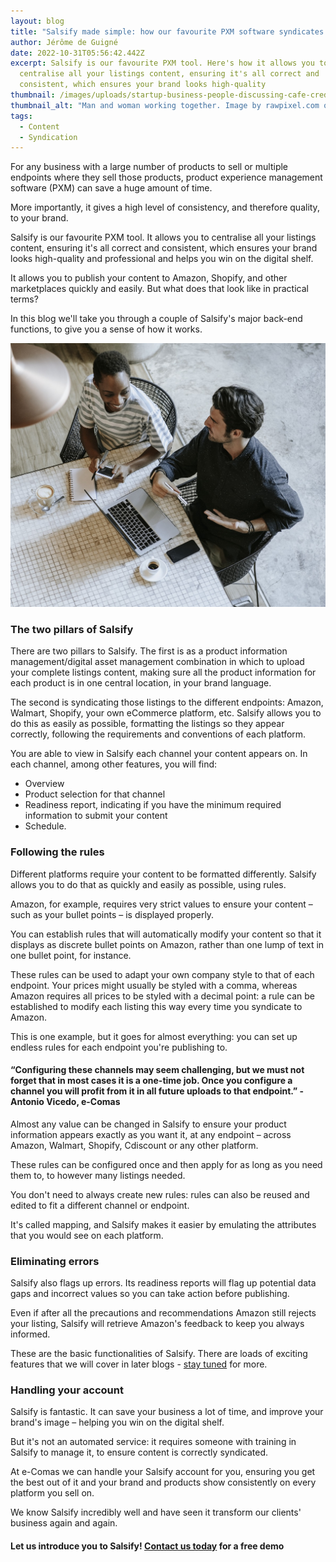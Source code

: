 ```yaml
---
layout: blog
title: "Salsify made simple: how our favourite PXM software syndicates your content"
author: Jérôme de Guigné
date: 2022-10-31T05:56:42.442Z
excerpt: Salsify is our favourite PXM tool. Here's how it allows you to
  centralise all your listings content, ensuring it's all correct and
  consistent, which ensures your brand looks high-quality
thumbnail: /images/uploads/startup-business-people-discussing-cafe-credit-image-by-rawpixel.com-on-freepik.jpg
thumbnail_alt: "Man and woman working together. Image by rawpixel.com on Freepik "
tags:
  - Content
  - Syndication
---
```

<!--StartFragment-->

For any business with a large number of products to sell or multiple endpoints where they sell those products, product experience management software (PXM) can save a huge amount of time.

More importantly, it gives a high level of consistency, and therefore quality, to your brand.

Salsify is our favourite PXM tool. It allows you to centralise all your listings content, ensuring it's all correct and consistent, which ensures your brand looks high-quality and professional and helps you win on the digital shelf.

It allows you to publish your content to Amazon, Shopify, and other marketplaces quickly and easily. But what does that look like in practical terms?

In this blog we'll take you through a couple of Salsify's major back-end functions, to give you a sense of how it works.

![Man and woman working together. Image by rawpixel.com on Freepik ](/images/uploads/startup-business-people-discussing-cafe-credit-image-by-rawpixel.com-on-freepik.jpg "Image by rawpixel.com on Freepik ")

### The two pillars of Salsify

There are two pillars to Salsify. The first is as a product information management/digital asset management combination in which to upload your complete listings content, making sure all the product information for each product is in one central location, in your brand language.

The second is syndicating those listings to the different endpoints: Amazon, Walmart, Shopify, your own eCommerce platform, etc. Salsify allows you to do this as easily as possible, formatting the listings so they appear correctly, following the requirements and conventions of each platform.

You are able to view in Salsify each channel your content appears on. In each channel, among other features, you will find:

* Overview
* Product selection for that channel
* Readiness report, indicating if you have the minimum required information to submit your content
* Schedule.

### Following the rules

Different platforms require your content to be formatted differently. Salsify allows you to do that as quickly and easily as possible, using rules.

Amazon, for example, requires very strict values to ensure your content – such as your bullet points – is displayed properly.

You can establish rules that will automatically modify your content so that it displays as discrete bullet points on Amazon, rather than one lump of text in one bullet point, for instance.

These rules can be used to adapt your own company style to that of each endpoint. Your prices might usually be styled with a comma, whereas Amazon requires all prices to be styled with a decimal point: a rule can be established to modify each listing this way every time you syndicate to Amazon.

This is one example, but it goes for almost everything: you can set up endless rules for each endpoint you're publishing to.

#### “Configuring these channels may seem challenging, but we must not forget that in most cases it is a one-time job. Once you configure a channel you will profit from it in all future uploads to that endpoint.” - Antonio Vicedo, e-Comas

Almost any value can be changed in Salsify to ensure your product information appears exactly as you want it, at any endpoint – across Amazon, Walmart, Shopify, Cdiscount or any other platform.

These rules can be configured once and then apply for as long as you need them to, to however many listings needed.

You don't need to always create new rules: rules can also be reused and edited to fit a different channel or endpoint.

It's called mapping, and Salsify makes it easier by emulating the attributes that you would see on each platform.

### Eliminating errors

Salsify also flags up errors. Its readiness reports will flag up potential data gaps and incorrect values so you can take action before publishing.

Even if after all the precautions and recommendations Amazon still rejects your listing, Salsify will retrieve Amazon's feedback to keep you always informed.

These are the basic functionalities of Salsify. There are loads of exciting features that we will cover in later blogs - [stay tuned](https://e-comas.com/news.html) for more.

### Handling your account

Salsify is fantastic. It can save your business a lot of time, and improve your brand's image – helping you win on the digital shelf.

But it's not an automated service: it requires someone with training in Salsify to manage it, to ensure content is correctly syndicated.

At e-Comas we can handle your Salsify account for you, ensuring you get the best out of it and your brand and products show consistently on every platform you sell on.

We know Salsify incredibly well and have seen it transform our clients' business again and again.

#### Let us introduce you to Salsify! [Contact us today](http://e-comas.com/contact.html) for a free demo

<!--EndFragment-->